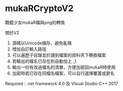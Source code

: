 # mukaRCryptoV2
戰艦少女mukaR檔與png的轉換

關於V2

1. 源碼以Unicode儲存，避免亂碼
2. 增加自訂輸入路徑
3. 可以遍歷子目錄並於讀到檔案的資料夾下轉換檔案
4. 若輸出的檔名已存在則自動加上 _1
5. 輸出一份有改過檔名的清單，方便加密回mukaR時使用
6. 加密時若已存在同檔名檔案，可以自行選擇覆蓋或更名

Required : .net framework 4.0 及 Visual Studio C++ 2017
